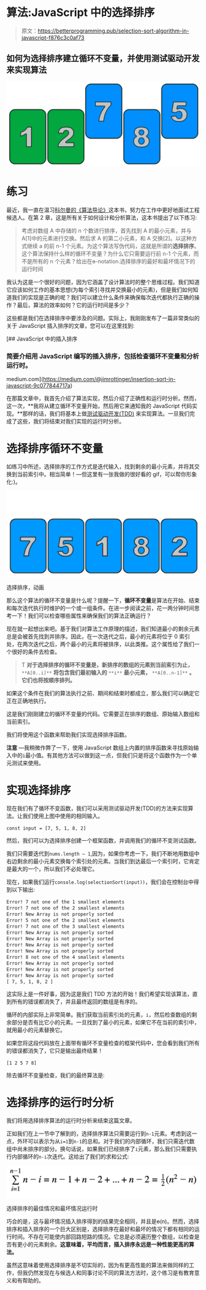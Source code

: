 # 算法:JavaScript 中的选择排序

> 原文：<https://betterprogramming.pub/selection-sort-algorithm-in-javascript-f876c3c0af73>

## 如何为选择排序建立循环不变量，并使用测试驱动开发来实现算法

![](img/5ce83d6b85d644221248e16df8132034.png)

# 练习

最近，我一直在温习[科尔曼的《算法导论》](https://mitpress.mit.edu/books/introduction-algorithms-third-edition)这本书，努力在工作中更好地面试工程候选人。在第 2 章，这是所有关于如何设计和分析算法，这本书提出了以下练习:

> 考虑对数组 A 中存储的 n 个数进行排序，首先找到 A 的最小元素，并与 A[1]中的元素进行交换。然后求 A 的第二小元素，和 A 交换[2]。以这种方式继续 a 的前 n-1 个元素。为这个算法写伪代码，这就是所谓的**选择排序**。这个算法保持什么样的循环不变量？为什么它只需要运行前 n-1 个元素，而不是所有的 n 个元素？给出在ɵ-notation.选择排序的最好和最坏情况下的运行时间

我认为这是一个很好的问题，因为它涵盖了设计算法时的整个思维过程。我们知道它应该如何工作的基本思想(为每个索引寻找并交换最小的元素)，但是我们如何知道我们的实现是正确的呢？我们可以建立什么条件来确保每次迭代都执行正确的操作？最后，算法的效率如何？它的运行时间是多少？

这些都是我们在选择排序中要涉及的问题。实际上，我刚刚发布了一篇非常类似的关于 JavaScript 插入排序的文章，您可以在这里找到:

[](https://medium.com/@jimrottinger/insertion-sort-in-javascript-9c077844717a) [## JavaScript 中的插入排序

### 简要介绍用 JavaScript 编写的插入排序，包括检查循环不变量和分析运行时。

medium.com](https://medium.com/@jimrottinger/insertion-sort-in-javascript-9c077844717a) 

在那篇文章中，我首先介绍了算法实现，然后介绍了正确性和运行时分析。然而，这一次，**我将从建立循环不变量开始，然后用它来通知我的 JavaScript 代码实现。**那样的话，我们将基本上做[测试驱动开发(TDD)](https://en.wikipedia.org/wiki/Test-driven_development) 来实现算法。一旦我们完成了这些，我们将结束对我们实现的运行时分析。

# 选择排序循环不变量

如练习中所述，选择排序的工作方式是迭代输入，找到剩余的最小元素，并将其交换到当前索引中。相当简单！—但这里有一张我做的很好看的 gif，可以帮你形象化:)。

![](img/6bb53a727850e5bb48858e5e92faaf5e.png)

选择排序，动画

那么这个算法的循环不变量是什么呢？提醒一下，**循环不变量**是算法在开始、结束和每次迭代执行时维护的一个或一组条件。在进一步阅读之前，花一两分钟时间思考一下！我们可以检查哪些属性来确保我们的算法正确运行？

现在就一起想出来吧。基于我们对算法工作原理的描述，我们知道最小的剩余元素总是会被首先找到并排序。因此，在一次迭代之后，最小的元素将位于 0 索引处，在两次迭代之后，两个最小的元素将被排序，以此类推。这个属性给了我们一个很好的条件去检查。

> T **对于选择排序的循环不变量是，新排序的数组的元素到当前索引为止，** `**A[0..i]**` **将包含我们最初输入的** `**i**` **最小元素，** `**A[0..n-1]**` **。它们也将按顺序排列。**

如果这个条件在我们的算法执行之前、期间和结束时都成立，那么我们可以确定它正在正确地执行。

这是我们刚刚建立的循环不变量的代码。它需要正在排序的数组、原始输入数组和当前索引。

我们将使用这个函数来帮助我们实现选择排序函数。

**注意** —我稍微作弊了一下，使用 JavaScript 数组上内置的排序函数来寻找原始输入中的`i`最小值。有其他方法可以做到这一点，但我们只是将这个函数作为一个单元测试来使用。

# 实现选择排序

现在我们有了循环不变函数，我们可以采用测试驱动开发(TDD)的方法来实现算法。让我们使用上图中使用的相同输入。

```
const input = [7, 5, 1, 8, 2]
```

然后，我们可以为选择排序创建一个框架函数，并调用我们的循环不变测试函数。

我们只需要迭代到`nums.length — 1`,因为，如果你考虑一下，我们不断地用数组中右边剩余的最小元素交换每个索引处的元素。当我们到达最后一个索引时，它肯定是最大的一个，所以我们不必处理它。

现在，如果我们运行`console.log(selectionSort(input))`，我们会在控制台中得到以下输出:

```
Error! 7 not one of the 1 smallest elements
Error! 7 not one of the 2 smallest elements
Error! New Array is not properly sorted
Error! 5 not one of the 2 smallest elements
Error! 7 not one of the 3 smallest elements
Error! New Array is not properly sorted
Error! New Array is not properly sorted
Error! New Array is not properly sorted
Error! New Array is not properly sorted
Error! 8 not one of the 4 smallest elements
Error! New Array is not properly sorted
Error! New Array is not properly sorted
Error! New Array is not properly sorted
[ 7, 5, 1, 8, 2 ]
```

这实际上是一件好事，因为这是我们 TDD 方法的开始！我们希望实现该算法，直到所有的错误都消失了，并且最终返回的数组是有序的。

循环的内部实际上非常简单。我们获取当前索引处的元素，`i`，然后检查数组的剩余部分是否有比它小的元素。一旦找到了最小的元素，如果它不在当前的索引中，就用最小的元素替换它。

如果您将这段代码放在上面带有循环不变量检查的框架代码中，您会看到我们所有的错误都消失了，它只是输出最终结果！

```
[1 2 5 7 8]
```

除去循环不变量检查，我们的最终算法是:

# 选择排序的运行时分析

我们将用选择排序算法的运行时分析来结束这篇文章。

正如我们在上一节中了解到的，选择排序算法只需要运行到`n-1`元素。考虑到这一点，外环可以表示为从`i=1`到`n-1`的总和。对于我们的内部循环，我们只需迭代数组中尚未排序的部分。换句话说，如果我们已经排序了`i`元素，那么我们只需要执行内部循环的`n-i`次迭代。这给出了我们的求和公式:

![](img/ad0641bb464cc01c9d425e6c2ee57935.png)

选择排序的最佳情况和最坏情况运行时

巧合的是，这与最坏情况插入排序得到的结果完全相同，并且是ɵ(n)。然而，选择排序和插入排序的一个巨大区别是，选择排序在最好和最坏的情况下都有相同的运行时间。不存在可能使内部回路短路的情况。它总是必须遍历整个数组，以检查是否有更小的元素剩余。**这意味着，平均而言，插入排序永远是一种性能更高的算法。**

虽然这意味着使用选择排序是不切实际的，因为有更高性能的算法来做同样的工作，但我仍然发现在与候选人和同事讨论不同的算法方法时，这个练习是有教育意义和有帮助的。